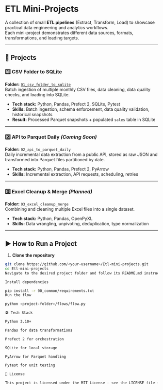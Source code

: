# ETL Mini-Projects

A collection of small **ETL pipelines** (Extract, Transform, Load) to showcase practical data engineering and analytics workflows.  
Each mini-project demonstrates different data sources, formats, transformations, and loading targets.

---

## 📂 Projects

### 1️⃣ CSV Folder to SQLite
**Folder:** [`01_csv_folder_to_sqlite`](01_csv_folder_to_sqlite)  
Batch ingestion of multiple monthly CSV files, data cleaning, data quality checks, and loading into SQLite.  
- **Tech stack:** Python, Pandas, Prefect 2, SQLite, Pytest
- **Skills:** Batch ingestion, schema enforcement, data quality validation, historical snapshots
- **Result:** Processed Parquet snapshots + populated `sales` table in SQLite

---

### 2️⃣ API to Parquet Daily *(Coming Soon)*
**Folder:** `02_api_to_parquet_daily`  
Daily incremental data extraction from a public API, stored as raw JSON and transformed into Parquet files partitioned by date.  
- **Tech stack:** Python, Pandas, Prefect 2, PyArrow
- **Skills:** Incremental extraction, API requests, scheduling, retries

---

### 3️⃣ Excel Cleanup & Merge *(Planned)*
**Folder:** `03_excel_cleanup_merge`  
Combining and cleaning multiple Excel files into a single dataset.  
- **Tech stack:** Python, Pandas, OpenPyXL
- **Skills:** Data wrangling, unpivoting, deduplication, type normalization

---

## ▶️ How to Run a Project

1. **Clone the repository**
```bash
git clone https://github.com/<your-username>/Etl-mini-projects.git
cd Etl-mini-projects
Navigate to the desired project folder and follow its README.md instructions.

Install dependencies

pip install -r 00_common/requirements.txt
Run the flow

python <project-folder>/flows/flow.py

🛠 Tech Stack

Python 3.10+

Pandas for data transformations

Prefect 2 for orchestration

SQLite for local storage

PyArrow for Parquet handling

Pytest for unit testing

📜 License

This project is licensed under the MIT License — see the LICENSE file for details.
